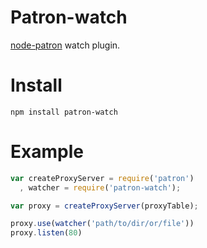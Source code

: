 # Patron-watch

[node-patron][1] watch plugin.

# Install
`npm install patron-watch`

# Example

```javascript
var createProxyServer = require('patron')
  , watcher = require('patron-watch');

var proxy = createProxyServer(proxyTable);

proxy.use(watcher('path/to/dir/or/file'))
proxy.listen(80)

```

[1]: http://github.com/a-sk/node-patron
